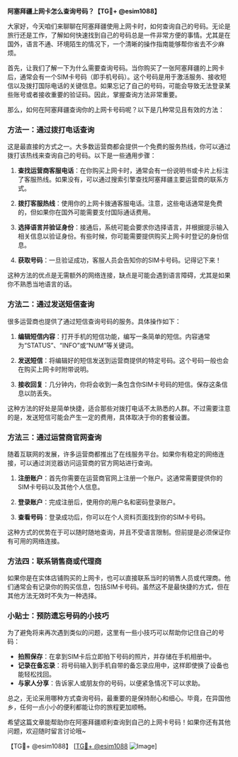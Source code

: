 **阿塞拜疆上网卡怎么查询号码？【TG💪+ @esim1088】**

大家好，今天咱们来聊聊在阿塞拜疆使用上网卡时，如何查询自己的号码。无论是旅行还是工作，了解如何快速找到自己的号码总是一件非常方便的事情。尤其是在国外，语言不通、环境陌生的情况下，一个清晰的操作指南能够帮你省去不少麻烦。

首先，让我们了解一下为什么需要查询号码。当你购买了一张阿塞拜疆的上网卡后，通常会有一个SIM卡号码（即手机号码）。这个号码是用于激活服务、接收短信以及拨打国际电话的关键信息。如果忘记了自己的号码，可能会导致无法登录某些账号或者接收重要的验证码。因此，掌握查询方法非常重要。

那么，如何在阿塞拜疆查询你的上网卡号码呢？以下是几种常见且有效的方法：

### 方法一：通过拨打电话查询

这是最直接的方式之一。大多数运营商都会提供一个免费的服务热线，你可以通过拨打该热线来查询自己的号码。以下是一些通用步骤：

1. **查找运营商客服电话**：在你购买上网卡时，通常会有一份说明书或卡片上标注了客服热线。如果没有，可以通过搜索引擎查找阿塞拜疆主要运营商的联系方式。
   
2. **拨打客服热线**：使用你的上网卡拨通客服电话。注意，这些电话通常是免费的，但如果你在国外可能需要支付国际通话费用。

3. **选择语言并验证身份**：接通后，系统可能会要求你选择语言，并根据提示输入相关信息以验证身份。有些时候，你可能需要提供购买上网卡时登记的身份信息。

4. **获取号码**：一旦验证成功，客服人员会告知你的SIM卡号码。记得记下来！

这种方法的优点是无需额外的网络连接，缺点是可能会遇到语言障碍，尤其是如果你不熟悉当地语言的话。

### 方法二：通过发送短信查询

很多运营商也提供了通过短信查询号码的服务。具体操作如下：

1. **编辑短信内容**：打开手机的短信功能，编写一条简单的短信。内容通常为“STATUS”、“INFO”或“NUM”等关键词。

2. **发送短信**：将编辑好的短信发送到运营商提供的特定号码。这个号码一般也会在购买上网卡时附带说明。

3. **接收回复**：几分钟内，你将会收到一条包含你SIM卡号码的短信。保存这条信息以防丢失。

这种方法的好处是简单快捷，适合那些对拨打电话不太熟悉的人群。不过需要注意的是，发送短信可能会产生一定的费用，具体取决于你的套餐设置。

### 方法三：通过运营商官网查询

随着互联网的发展，许多运营商都推出了在线服务平台。如果你有稳定的网络连接，可以通过浏览器访问运营商的官方网站进行查询。

1. **注册账户**：首先你需要在运营商官网上注册一个账户。这通常需要提供你的SIM卡号码以及其他个人信息。

2. **登录账户**：完成注册后，使用你的用户名和密码登录账户。

3. **查看号码**：登录成功后，你可以在个人资料页面找到你的SIM卡号码。

这种方式的优势在于可以随时随地查询，并且不受语言限制。但前提是必须保证你有可用的网络连接。

### 方法四：联系销售商或代理商

如果你是在实体店铺购买的上网卡，也可以直接联系当时的销售人员或代理商。他们通常会有记录你的购买信息，包括SIM卡号码。虽然这不是最快捷的方式，但在其他方法无效时不失为一种选择。

### 小贴士：预防遗忘号码的小技巧

为了避免将来再次遇到类似的问题，这里有一些小技巧可以帮助你记住自己的号码：

- **拍照保存**：在拿到SIM卡后立即拍下号码的照片，并存储在手机相册中。
- **记录在备忘录**：将号码输入到手机自带的备忘录应用中，这样即使换了设备也能轻松找回。
- **与家人分享**：告诉家人或朋友你的号码，以便紧急情况下可以求助。

总之，无论采用哪种方式查询号码，最重要的是保持耐心和细心。毕竟，在异国他乡，任何一点小小的便利都能让你的旅程更加顺畅。

希望这篇文章能帮助你在阿塞拜疆顺利查询到自己的上网卡号码！如果你还有其他问题，欢迎随时留言讨论哦~

【TG💪+ @esim1088】 [[TG💪+ @esim1088](https://t.me/s/esim1088) ![Image](https://i.postimg.cc/4NQfJmqS/Snipaste-2025-05-13-00-14-12.png)]